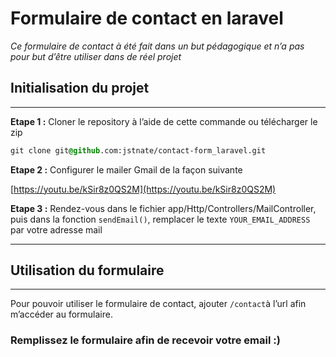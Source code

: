 # Formulaire de contact en laravel

*Ce formulaire de contact à été fait dans un but pédagogique et n’a pas pour but d’être utiliser dans de réel projet*

## Initialisation du projet

---

**Etape 1 :** Cloner le repository à l’aide de cette commande ou télécharger le zip

```css
git clone git@github.com:jstnate/contact-form_laravel.git
```

**Etape 2 :** Configurer le mailer Gmail de la façon suivante

[https://youtu.be/kSir8z0QS2M](https://youtu.be/kSir8z0QS2M)

**Etape 3 :** Rendez-vous dans le fichier app/Http/Controllers/MailController, puis dans la fonction `sendEmail()`, remplacer le texte `YOUR_EMAIL_ADDRESS` par votre adresse mail

---

## Utilisation du formulaire

---

Pour pouvoir utiliser le formulaire de contact, ajouter `/contact`à l’url afin m’accéder au formulaire.

### Remplissez le formulaire afin de recevoir votre email :)
